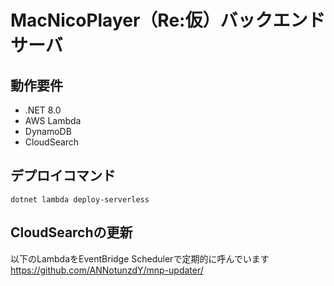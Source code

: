 # MacNicoPlayer（Re:仮）バックエンドサーバ

## 動作要件
- .NET 8.0
- AWS Lambda
- DynamoDB
- CloudSearch

## デプロイコマンド
```
dotnet lambda deploy-serverless
```

## CloudSearchの更新
以下のLambdaをEventBridge Schedulerで定期的に呼んでいます
https://github.com/ANNotunzdY/mnp-updater/
